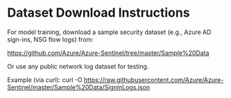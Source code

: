 
# Dataset Download Instructions

For model training, download a sample security dataset (e.g., Azure AD sign-ins, NSG flow logs) from:

https://github.com/Azure/Azure-Sentinel/tree/master/Sample%20Data

Or use any public network log dataset for testing.

Example (via curl):
curl -O https://raw.githubusercontent.com/Azure/Azure-Sentinel/master/Sample%20Data/SigninLogs.json
